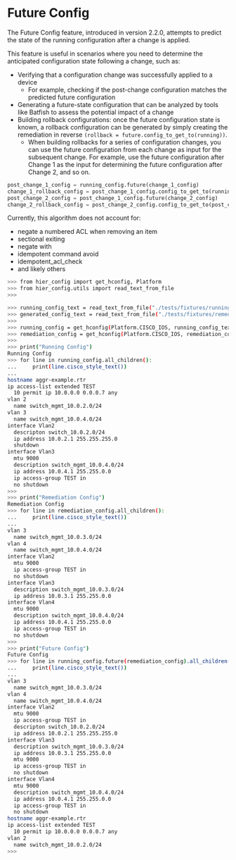 # Future Config

The Future Config feature, introduced in version 2.2.0, attempts to predict the state of the running configuration after a change is applied.

This feature is useful in scenarios where you need to determine the anticipated configuration state following a change, such as:

- Verifying that a configuration change was successfully applied to a device
    - For example, checking if the post-change configuration matches the predicted future configuration
- Generating a future-state configuration that can be analyzed by tools like Batfish to assess the potential impact of a change
- Building rollback configurations: once the future configuration state is known, a rollback configuration can be generated by simply creating the remediation in reverse `(rollback = future.config_to_get_to(running))`.
    - When building rollbacks for a series of configuration changes, you can use the future configuration from each change as input for the subsequent change. For example, use the future configuration after Change 1 as the input for determining the future configuration after Change 2, and so on.

```python
post_change_1_config = running_config.future(change_1_config)
change_1_rollback_config = post_change_1_config.config_to_get_to(running_config)
post_change_2_config = post_change_1_config.future(change_2_config)
change_2_rollback_config = post_change_2_config.config_to_get_to(post_change_1_config)
```

Currently, this algorithm does not account for:

- negate a numbered ACL when removing an item
- sectional exiting
- negate with
- idempotent command avoid
- idempotent_acl_check
- and likely others

```bash
>>> from hier_config import get_hconfig, Platform
>>> from hier_config.utils import read_text_from_file
>>>

>>> running_config_text = read_text_from_file("./tests/fixtures/running_config.conf")
>>> generated_config_text = read_text_from_file("./tests/fixtures/remediation_config_without_tags.conf")
>>>
>>> running_config = get_hconfig(Platform.CISCO_IOS, running_config_text)
>>> remediation_config = get_hconfig(Platform.CISCO_IOS, remediation_config_text)
>>>
>>> print("Running Config")
Running Config
>>> for line in running_config.all_children():
...     print(line.cisco_style_text())
...
hostname aggr-example.rtr
ip access-list extended TEST
  10 permit ip 10.0.0.0 0.0.0.7 any
vlan 2
  name switch_mgmt_10.0.2.0/24
vlan 3
  name switch_mgmt_10.0.4.0/24
interface Vlan2
  descripton switch_10.0.2.0/24
  ip address 10.0.2.1 255.255.255.0
  shutdown
interface Vlan3
  mtu 9000
  description switch_mgmt_10.0.4.0/24
  ip address 10.0.4.1 255.255.0.0
  ip access-group TEST in
  no shutdown
>>>
>>> print("Remediation Config")
Remediation Config
>>> for line in remediation_config.all_children():
...     print(line.cisco_style_text())
...
vlan 3
  name switch_mgmt_10.0.3.0/24
vlan 4
  name switch_mgmt_10.0.4.0/24
interface Vlan2
  mtu 9000
  ip access-group TEST in
  no shutdown
interface Vlan3
  description switch_mgmt_10.0.3.0/24
  ip address 10.0.3.1 255.255.0.0
interface Vlan4
  mtu 9000
  description switch_mgmt_10.0.4.0/24
  ip address 10.0.4.1 255.255.0.0
  ip access-group TEST in
  no shutdown
>>>
>>> print("Future Config")
Future Config
>>> for line in running_config.future(remediation_config).all_children():
...     print(line.cisco_style_text())
...
vlan 3
  name switch_mgmt_10.0.3.0/24
vlan 4
  name switch_mgmt_10.0.4.0/24
interface Vlan2
  mtu 9000
  ip access-group TEST in
  descripton switch_10.0.2.0/24
  ip address 10.0.2.1 255.255.255.0
interface Vlan3
  description switch_mgmt_10.0.3.0/24
  ip address 10.0.3.1 255.255.0.0
  mtu 9000
  ip access-group TEST in
  no shutdown
interface Vlan4
  mtu 9000
  description switch_mgmt_10.0.4.0/24
  ip address 10.0.4.1 255.255.0.0
  ip access-group TEST in
  no shutdown
hostname aggr-example.rtr
ip access-list extended TEST
  10 permit ip 10.0.0.0 0.0.0.7 any
vlan 2
  name switch_mgmt_10.0.2.0/24
>>>
```